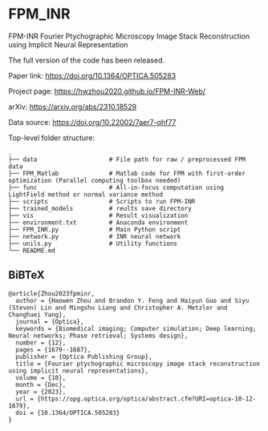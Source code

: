 # FPM_INR
FPM-INR Fourier Ptychographic Microscopy Image Stack Reconstruction using Implicit Neural Representation

The full version of the code has been released.

Paper link: https://doi.org/10.1364/OPTICA.505283

Project page: https://hwzhou2020.github.io/FPM-INR-Web/

arXiv: https://arxiv.org/abs/2310.18529

Data source: https://doi.org/10.22002/7aer7-qhf77

Top-level folder structure:
```
.
├── data                    # File path for raw / preprocessed FPM data
├── FPM_Matlab              # Matlab code for FPM with first-order optimization (Parallel computing toolbox needed)
├── func                    # All-in-focus computation using LightField method or normal variance method
├── scripts                 # Scripts to run FPM-INR
├── trained_models          # reults save directory
├── vis                     # Result visualization
├── environment.txt         # Anaconda environment
├── FPM_INR.py              # Main Python script
├── network.py              # INR neural network
├── unils.py                # Utility functions
└── README.md
```

## BiBTeX

```
@article{Zhou2023fpminr,
  author = {Haowen Zhou and Brandon Y. Feng and Haiyun Guo and Siyu (Steven) Lin and Mingshu Liang and Christopher A. Metzler and Changhuei Yang},
  journal = {Optica},
  keywords = {Biomedical imaging; Computer simulation; Deep learning; Neural networks; Phase retrieval; Systems design},
  number = {12},
  pages = {1679--1687},
  publisher = {Optica Publishing Group},
  title = {Fourier ptychographic microscopy image stack reconstruction using implicit neural representations},
  volume = {10},
  month = {Dec},
  year = {2023},
  url = {https://opg.optica.org/optica/abstract.cfm?URI=optica-10-12-1679},
  doi = {10.1364/OPTICA.505283}
}
```


